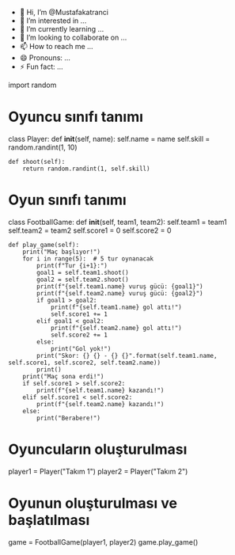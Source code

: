 - 👋 Hi, I’m @Mustafakatranci
- 👀 I’m interested in ...
- 🌱 I’m currently learning ...
- 💞️ I’m looking to collaborate on ...
- 📫 How to reach me ...
- 😄 Pronouns: ...
- ⚡ Fun fact: ...

<!---
Mustafakatranci/Mustafakatranci is a ✨ special ✨ repository because its `README.md` (this file) appears on your GitHub profile.
You can click the Preview link to take a look at your changes.
--->
import random

# Oyuncu sınıfı tanımı
class Player:
    def __init__(self, name):
        self.name = name
        self.skill = random.randint(1, 10)

    def shoot(self):
        return random.randint(1, self.skill)

# Oyun sınıfı tanımı
class FootballGame:
    def __init__(self, team1, team2):
        self.team1 = team1
        self.team2 = team2
        self.score1 = 0
        self.score2 = 0

    def play_game(self):
        print("Maç başlıyor!")
        for i in range(5):  # 5 tur oynanacak
            print(f"Tur {i+1}:")
            goal1 = self.team1.shoot()
            goal2 = self.team2.shoot()
            print(f"{self.team1.name} vuruş gücü: {goal1}")
            print(f"{self.team2.name} vuruş gücü: {goal2}")
            if goal1 > goal2:
                print(f"{self.team1.name} gol attı!")
                self.score1 += 1
            elif goal1 < goal2:
                print(f"{self.team2.name} gol attı!")
                self.score2 += 1
            else:
                print("Gol yok!")
            print("Skor: {} {} - {} {}".format(self.team1.name, self.score1, self.score2, self.team2.name))
            print()
        print("Maç sona erdi!")
        if self.score1 > self.score2:
            print(f"{self.team1.name} kazandı!")
        elif self.score1 < self.score2:
            print(f"{self.team2.name} kazandı!")
        else:
            print("Berabere!")

# Oyuncuların oluşturulması
player1 = Player("Takım 1")
player2 = Player("Takım 2")

# Oyunun oluşturulması ve başlatılması
game = FootballGame(player1, player2)
game.play_game()
